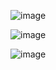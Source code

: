 ![image](https://user-images.githubusercontent.com/80032533/118574492-869ced80-b7bf-11eb-917d-43d08dc965ab.png)

![image](https://user-images.githubusercontent.com/80032533/118574434-653c0180-b7bf-11eb-8479-b73844007037.png)

![image](https://user-images.githubusercontent.com/80032533/118574504-8dc3fb80-b7bf-11eb-969e-9e184bf20cfc.png)

